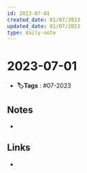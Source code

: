 ```yaml
---
id: 2023-07-01
created_date: 01/07/2023
updated_date: 01/07/2023
type: daily-note
---
```


# 2023-07-01
- **🏷️Tags** : #07-2023  

## Notes
- 

## Links
- 